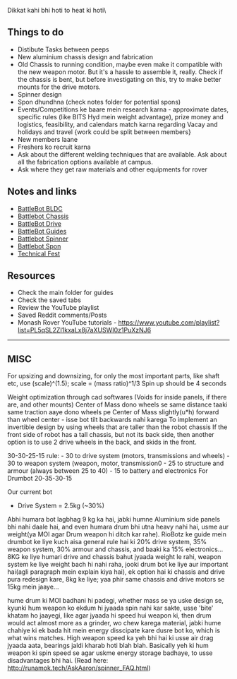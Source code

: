 Dikkat kahi bhi hoti to heat ki hoti\

## Things to do
- Distibute Tasks between peeps
- New aluminium chassis design and fabrication
- Old Chassis to running condition, maybe even make it compatible with the new weapon motor. But it's a hassle to assemble it, really. Check if the chassis is bent, but before investigating on this, try to make better mounts for the drive motors.
- Spinner design
- Spon dhundhna (check notes folder for potential spons)
- Events/Competitions ke baare mein research karna - approximate dates, specific rules (like BITS Hyd mein weight advantage), prize money and logistics, feasibility, and calendars match karna regarding Vacay and holidays and travel {work could be split between members}
- New members laane
- Freshers ko recruit karna
- Ask about the different welding techniques that are available. Ask about all the fabrication options available at campus.
- Ask where they get raw materials and other equipments for rover

## Notes and links

- [BattleBot BLDC](Saved%20tabs%20and%2k0Notes/BattleBot%20BLDC.md)
- [Battlebot Chassis](Saved%20tabs%20and%20Notes/Battlebot%20Chassis.md)
- [BattleBot Drive](Saved%20tabs%20and%20Notes/BattleBot%20Drive.md)
- [BattleBot Guides](Saved%20tabs%20and%20Notes/BattleBot%20Guides.md)
- [Battlebot Spinner](Saved%20tabs%20and%20Notes/Battlebot%20Spinner.md)
- [Battlebot Spon](Saved%20tabs%20and%20Notes/Battlebot%20Spon.md)
- [Technical Fest](Saved%20tabs%20and%20Notes/Technical%20Fest.md)

## Resources
- Check the main folder for guides
- Check the saved tabs
- Review the YouTube playlist
- Saved Reddit comments/Posts
- Monash Rover YouTube tutorials - https://www.youtube.com/playlist?list=PL5qSL2ZI1kxaLx8j7aXUSWI0z1PuXzNJ6

---
## MISC

For upsizing and downsizing, for only the most important parts, like shaft etc, use (scale)^(1.5); scale = (mass ratio)^1/3
Spin up should be 4 seconds

Weight optimization through cad softwares (Voids for inside panels, if there are, and other mounts)
Center of Mass dono wheels se same distance taaki same traction aaye dono wheels pe
Center of Mass slightly(u*h) forward than wheel center - isse bot tilt backwards nahi karega
To implement an invertible design by using wheels that are taller than the robot chassis
If the front side of robot has a tall chassis, but not its back side, then another option is to use 2 drive wheels in the back, and skids in the front.

30-30-25-15 rule:
	- 30 to drive system (motors, transmissions and wheels)
	- 30 to weapon system (weapon, motor, transmission0
	- 25 to structure and armour (always between 25 to 40)
	- 15 to battery and electronics
For Drumbot 20-35-30-15


Our current bot
- Drive System = 2.5kg (~30%)

Abhi humara bot lagbhag 9 kg ka hai, jabki humne Aluminium side panels bhi nahi daale hai, and even humara drum bhi utna heavy nahi hai, usme aur weight(ya MOI agar Drum weapon hi ditch kar rahe). RioBotz ke guide mein drumbot ke liye kuch aisa general rule hai ki 20% drive system, 35% weapon system, 30% armour and chassis, and baaki ka 15% electronics...
8KG ke liye humari drive and chassis bahut jyaada weight le rahi, weapon system ke liye weight bach hi nahi raha, jooki drum bot ke liye aur important hai(agli paragraph mein explain kiya hai), ek option hai ki chassis and drive pura redesign kare, 8kg ke liye; yaa phir same chassis and drive motors se 15kg mein jaaye...

hume drum ki MOI badhani hi padegi, whether mass se ya uske design se, kyunki hum weapon ko ekdum hi jyaada spin nahi kar sakte, usse 'bite' khatam ho jaayegi, like agar jyaada hi speed hui weapon ki, then drum would act almost more as a grinder, wo chew karega material, jabki hume chahiye ki ek bada hit mein energy disscipate kare dusre bot ko, which is what wins matches. High weapon speed ka yeh bhi hai ki usse air drag jyaada aata, bearings jaldi kharab hoti blah blah. Basically yeh ki hum weapon ki spin speed se agar uskme energy storage badhaye, to usse disadvantages bhi hai. (Read here: http://runamok.tech/AskAaron/spinner_FAQ.html)

